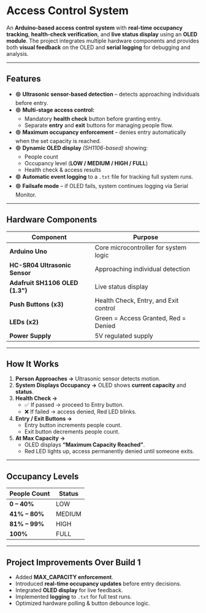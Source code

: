 # Access Control System

An **Arduino-based access control system** with **real-time occupancy tracking**, **health-check verification**, and **live status display** using an **OLED module**. The project integrates multiple hardware components and provides both **visual feedback** on the OLED and **serial logging** for debugging and analysis.

---

## **Features**
- 🟢 **Ultrasonic sensor-based detection** – detects approaching individuals before entry.
- 🟢 **Multi-stage access control:**
  - Mandatory **health check** button before granting entry.
  - Separate **entry** and **exit** buttons for managing people flow.
- 🟢 **Maximum occupancy enforcement** – denies entry automatically when the set capacity is reached.
- 🟢 **Dynamic OLED display** *(SH1106-based)* showing:
  - People count
  - Occupancy level (**LOW / MEDIUM / HIGH / FULL**)
  - Health check & access results
- 🟢 **Automatic event logging** to a `.txt` file for tracking full system runs.
- 🟢 **Failsafe mode** – if OLED fails, system continues logging via Serial Monitor.

---

## **Hardware Components**
| Component                     | Purpose                                |
|------------------------------|----------------------------------------|
| **Arduino Uno**             | Core microcontroller for system logic |
| **HC-SR04 Ultrasonic Sensor** | Approaching individual detection     |
| **Adafruit SH1106 OLED (1.3")** | Live status display                 |
| **Push Buttons (x3)**       | Health Check, Entry, and Exit control |
| **LEDs (x2)**               | Green = Access Granted, Red = Denied |
| **Power Supply**            | 5V regulated supply                   |

---

## **How It Works**
1. **Person Approaches →** Ultrasonic sensor detects motion.
2. **System Displays Occupancy →** OLED shows **current capacity** and **status**.
3. **Health Check →**  
   - ✅ If passed → proceed to Entry button.
   - ❌ If failed → access denied, Red LED blinks.
4. **Entry / Exit Buttons →**  
   - Entry button increments people count.
   - Exit button decrements people count.
5. **At Max Capacity →**  
   - OLED displays **“Maximum Capacity Reached”**.
   - Red LED lights up, access permanently denied until someone exits.

---

## **Occupancy Levels**
| People Count      | Status   |
|-------------------|----------|
| **0 – 40%**      | LOW      |
| **41% – 80%**    | MEDIUM   |
| **81% – 99%**    | HIGH     |
| **100%**         | FULL     |

---

## **Project Improvements Over Build 1**
- Added **MAX_CAPACITY enforcement**.
- Introduced **real-time occupancy updates** before entry decisions.
- Integrated **OLED display** for live feedback.
- Implemented **logging** to `.txt` for full test runs.
- Optimized hardware polling & button debounce logic.
